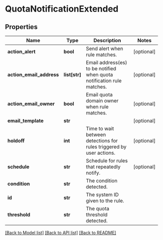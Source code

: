 # QuotaNotificationExtended

## Properties
Name | Type | Description | Notes
------------ | ------------- | ------------- | -------------
**action_alert** | **bool** | Send alert when rule matches. | [optional] 
**action_email_address** | **list[str]** | Email address(es) to be notified when quota notification rule matches. | [optional] 
**action_email_owner** | **bool** | Email quota domain owner when rule matches. | [optional] 
**email_template** | **str** |  | [optional] 
**holdoff** | **int** | Time to wait between detections for rules triggered by user actions. | [optional] 
**schedule** | **str** | Schedule for rules that repeatedly notify. | [optional] 
**condition** | **str** | The condition detected. | 
**id** | **str** | The system ID given to the rule. | 
**threshold** | **str** | The quota threshold detected. | 

[[Back to Model list]](../README.md#documentation-for-models) [[Back to API list]](../README.md#documentation-for-api-endpoints) [[Back to README]](../README.md)


